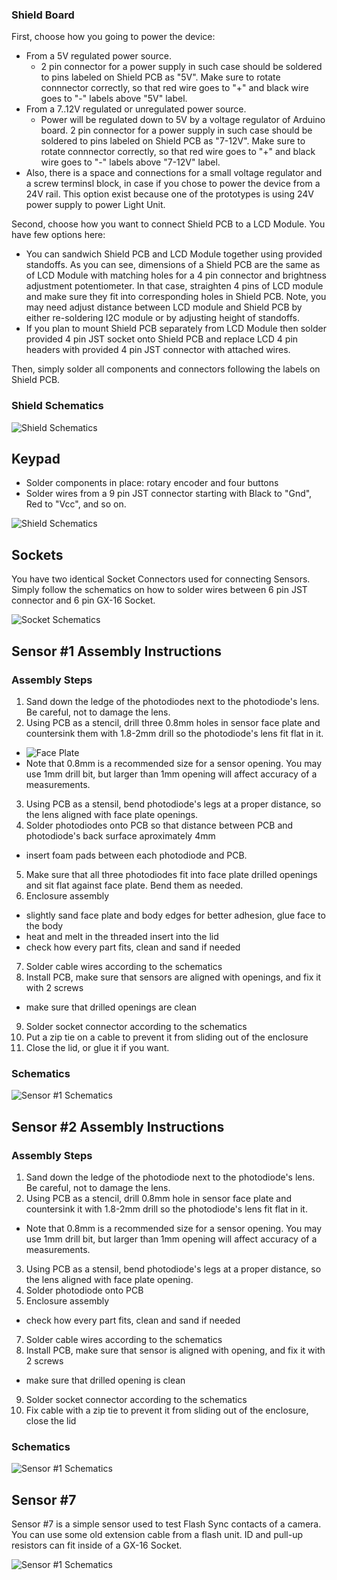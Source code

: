 ### Shield Board

First, choose how you going to power the device:

 - From a 5V regulated power source.
   - 2 pin connector for a power supply in such case should be soldered to pins labeled on Shield PCB as "5V". Make sure to rotate connnector correctly, so that red wire goes to "+" and black wire goes to "-" labels above "5V" label.
 - From a 7..12V regulated or unregulated power source.
   - Power will be regulated down to 5V by a voltage regulator of Arduino board. 2 pin connector for a power supply in such case should be soldered to pins labeled on Shield PCB as "7-12V". Make sure to rotate connnector correctly, so that red wire goes to "+" and black wire goes to "-" labels above "7-12V" label.
 - Also, there is a space and connections for a small voltage regulator and a screw terminsl block, in case if you chose to power the device from a 24V rail. This option exist because one of the prototypes is using 24V power supply to power Light Unit.

Second, choose how you want to connect Shield PCB to a LCD Module. You have few options here:

 - You can sandwich Shield PCB and LCD Module together using provided standoffs. As you can see, dimensions of a Shield PCB are the same as of LCD Module with matching holes for a 4 pin connector and brightness adjustment potentiometer. In that case, straighten 4 pins of LCD module and make sure they fit into corresponding holes in Shield PCB. Note, you may need adjust distance between LCD module and Shield PCB by either re-soldering I2C module or by adjusting height of standoffs.
 - If you plan to mount Shield PCB separately from LCD Module then solder provided 4 pin JST socket onto Shield PCB and replace LCD 4 pin headers with provided 4 pin JST connector with attached wires.

Then, simply solder all components and connectors following the labels on Shield PCB.

### Shield Schematics

![Shield Schematics](../assets/schematics/shield-v2-rev-2.png)



## Keypad

- Solder components in place: rotary encoder and four buttons
- Solder wires from a 9 pin JST connector starting with Black to "Gnd", Red to "Vcc", and so on.

![Shield Schematics](../assets/schematics/keypad.png)



## Sockets

You have two identical Socket Connectors used for connecting Sensors. Simply follow the schematics on how to solder wires between 6 pin JST connector and 6 pin GX-16 Socket.


![Socket Schematics](../assets/schematics/sockets.png)




## Sensor #1 Assembly Instructions

### Assembly Steps

 1. Sand down the ledge of the photodiodes next to the photodiode's lens. Be careful, not to damage the lens.
 2. Using PCB as a stencil, drill three 0.8mm holes in sensor face plate and countersink them with 1.8-2mm drill so the photodiode's lens fit flat in it.
   - ![Face Plate](../assets/schematics/sensor-face-plate.png)
   - Note that 0.8mm is a recommended size for a sensor opening. You may use 1mm drill bit, but larger than 1mm opening will affect accuracy of a measurements.
 3. Using PCB as a stensil, bend photodiode's legs at a proper distance, so the lens aligned with face plate openings.
 4. Solder photodiodes onto PCB so that distance between PCB and photodiode's back surface aproximately 4mm
   - insert foam pads between each photodiode and PCB.
 5. Make sure that all three photodiodes fit into face plate drilled openings and sit flat against face plate. Bend them as needed.
 6. Enclosure assembly
  - slightly sand face plate and body edges for better adhesion, glue face to the body
  - heat and melt in the threaded insert into the lid
  - check how every part fits, clean and sand if needed
 7. Solder cable wires according to the schematics
 8. Install PCB, make sure that sensors are aligned with openings, and fix it with 2 screws
  - make sure that drilled openings are clean
 9. Solder socket connector according to the schematics
 10. Put a zip tie on a cable to prevent it from sliding out of the enclosure
 11. Close the lid, or glue it if you want.

### Schematics

![Sensor #1 Schematics](../assets/schematics/sensor1-v1.png)



## Sensor #2 Assembly Instructions

### Assembly Steps

 1. Sand down the ledge of the photodiode next to the photodiode's lens. Be careful, not to damage the lens.
 2. Using PCB as a stencil, drill 0.8mm hole in sensor face plate and countersink it with 1.8-2mm drill so the photodiode's lens fit flat in it.
   - Note that 0.8mm is a recommended size for a sensor opening. You may use 1mm drill bit, but larger than 1mm opening will affect accuracy of a measurements.
 3. Using PCB as a stensil, bend photodiode's legs at a proper distance, so the lens aligned with face plate opening.
 4. Solder photodiode onto PCB
 6. Enclosure assembly
  - check how every part fits, clean and sand if needed
 7. Solder cable wires according to the schematics
 8. Install PCB, make sure that sensor is aligned with opening, and fix it with 2 screws
  - make sure that drilled opening is clean
 9. Solder socket connector according to the schematics
 10. Fix cable with a zip tie to prevent it from sliding out of the enclosure, close the lid

### Schematics

![Sensor #1 Schematics](../assets/schematics/sensor2-v1.png)



## Sensor #7

Sensor #7 is a simple sensor used to test Flash Sync contacts of a camera. You can use some old extension cable from a flash unit. ID and pull-up resistors can fit inside of a GX-16 Socket.

![Sensor #1 Schematics](../assets/schematics/sensor7.png)




